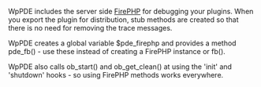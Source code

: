 WpPDE includes the server side [FirePHP]( "FirePHP") for debugging your plugins. When you export the plugin for
distribution, stub methods are created so that there is no need for removing the trace messages.

WpPDE creates a global variable $pde\_firephp and provides a method pde\_fb() - use these instead of creating a
FirePHP instance or fb().

WpPDE also calls ob\_start() and ob\_get\_clean() at using the 'init' and 'shutdown' hooks - so using FirePHP methods
works everywhere.

